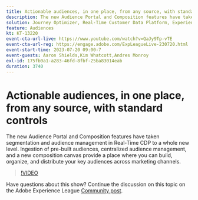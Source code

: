 ```yaml
---
title: Actionable audiences, in one place​, from any source, with standard controls
description: The new Audience Portal and Composition features have taken segmentation and audience management in Real-Time CDP to a whole new level. Ingestion of pre-built audiences, centralized audience management, and a new composition canvas provide a place where you can build, organize, and distribute your key audiences across marketing channels.
solution: Journey Optimizer, Real-Time Customer Data Platform, Experience Platform
feature: Audiences
kt: KT-13220
event-cta-url-live: https://www.youtube.com/watch?v=QaJy9Tp-vTE
event-cta-url-reg: https://engage.adobe.com/ExpLeagueLive-230720.html
event-start-time: 2023-07-20 09:00-7
event-guests: Aaron Shields,Kim Whatcott,Andres Monroy
exl-id: 175fb0a1-a283-46fd-8fbf-25ba83014eab
duration: 3740
---
```

# Actionable audiences, in one place​, from any source, with standard controls

The new Audience Portal and Composition features have taken segmentation and audience management in Real-Time CDP to a whole new level. Ingestion of pre-built audiences, centralized audience management, and a new composition canvas provide a place where you can build, organize, and distribute your key audiences across marketing channels.

>[!VIDEO](https://video.tv.adobe.com/v/3421425/?quality=12&learn=on)

Have questions about this show? Continue the discussion on this topic on the Adobe Experience League [Community post](https://experienceleaguecommunities.adobe.com/t5/adobe-experience-platform/experience-league-live-post-session-discussion-actionable/m-p/607073#M366).
